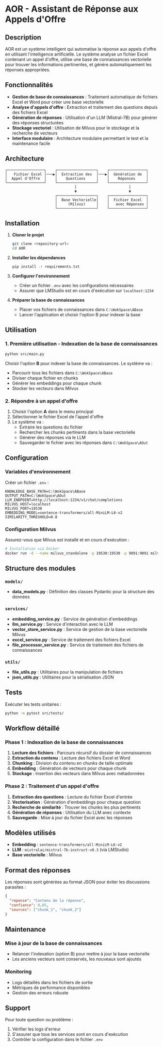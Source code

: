 # AOR - Assistant de Réponse aux Appels d'Offre

## Description

AOR est un système intelligent qui automatise la réponse aux appels d'offre en utilisant l'intelligence artificielle. Le système analyse un fichier Excel contenant un appel d'offre, utilise une base de connaissances vectorielle pour trouver les informations pertinentes, et génère automatiquement les réponses appropriées.

## Fonctionnalités

- **Gestion de base de connaissances** : Traitement automatique de fichiers Excel et Word pour créer une base vectorielle
- **Analyse d'appels d'offre** : Extraction et traitement des questions depuis des fichiers Excel
- **Génération de réponses** : Utilisation d'un LLM (Mistral-7B) pour générer des réponses structurées
- **Stockage vectoriel** : Utilisation de Milvus pour le stockage et la recherche de vecteurs
- **Interface modulaire** : Architecture modulaire permettant le test et la maintenance facile

## Architecture

```
┌─────────────────┐    ┌──────────────────┐    ┌─────────────────┐
│   Fichier Excel │───▶│  Extraction des  │───▶│  Génération de  │
│  Appel d'Offre  │    │    Questions     │    │    Réponses     │
└─────────────────┘    └──────────────────┘    └─────────────────┘
                                │                        │
                                ▼                        ▼
                       ┌──────────────────┐    ┌─────────────────┐
                       │  Base Vectorielle│    │  Fichier Excel  │
                       │     (Milvus)     │    │   avec Réponses │
                       └──────────────────┘    └─────────────────┘
``` 

## Installation

1. **Cloner le projet**
   ```bash
   git clone <repository-url>
   cd AOR
   ```

2. **Installer les dépendances**
   ```bash
   pip install -r requirements.txt
   ```

3. **Configurer l'environnement**
   - Créer un fichier `.env` avec les configurations nécessaires
   - Assurer que LMStudio est en cours d'exécution sur `localhost:1234`

4. **Préparer la base de connaissances**
   - Placer vos fichiers de connaissances dans `C:\WokSpace\ABase`
   - Lancer l'application et choisir l'option B pour indexer la base

## Utilisation

### 1. Première utilisation - Indexation de la base de connaissances

```bash
python src/main.py
```

Choisir l'option **B** pour indexer la base de connaissances. Le système va :
- Parcourir tous les fichiers dans `C:\WokSpace\ABase`
- Diviser chaque fichier en chunks
- Générer les embeddings pour chaque chunk
- Stocker les vecteurs dans Milvus

### 2. Répondre à un appel d'offre

1. Choisir l'option **A** dans le menu principal
2. Sélectionner le fichier Excel de l'appel d'offre
3. Le système va :
   - Extraire les questions du fichier
   - Rechercher les chunks pertinents dans la base vectorielle
   - Générer des réponses via le LLM
   - Sauvegarder le fichier avec les réponses dans `C:\WokSpace\AOut`

## Configuration

### Variables d'environnement

Créer un fichier `.env` :

```env
KNOWLEDGE_BASE_PATH=C:\WokSpace\ABase
OUTPUT_PATH=C:\WokSpace\AOut
LLM_ENDPOINT=http://localhost:1234/v1/chat/completions
MILVUS_HOST=localhost
MILVUS_PORT=19530
EMBEDDING_MODEL=sentence-transformers/all-MiniLM-L6-v2
SIMILARITY_THRESHOLD=0.8
```

### Configuration Milvus

Assurez-vous que Milvus est installé et en cours d'exécution :

```bash
# Installation via Docker
docker run -d --name milvus_standalone -p 19530:19530 -p 9091:9091 milvusdb/milvus:latest
```

## Structure des modules

### `models/`
- **data_models.py** : Définition des classes Pydantic pour la structure des données

### `services/`
- **embedding_service.py** : Service de génération d'embeddings
- **llm_service.py** : Service d'interaction avec le LLM
- **vector_store_service.py** : Service de gestion de la base vectorielle Milvus
- **excel_service.py** : Service de traitement des fichiers Excel
- **file_processor_service.py** : Service de traitement des fichiers de connaissances

### `utils/`
- **file_utils.py** : Utilitaires pour la manipulation de fichiers
- **json_utils.py** : Utilitaires pour la sérialisation JSON

## Tests

Exécuter les tests unitaires :

```bash
python -m pytest src/tests/
```

## Workflow détaillé

### Phase 1 : Indexation de la base de connaissances
1. **Lecture des fichiers** : Parcours récursif du dossier de connaissances
2. **Extraction du contenu** : Lecture des fichiers Excel et Word
3. **Chunking** : Division du contenu en chunks de taille optimale
4. **Embedding** : Génération de vecteurs pour chaque chunk
5. **Stockage** : Insertion des vecteurs dans Milvus avec métadonnées

### Phase 2 : Traitement d'un appel d'offre
1. **Extraction des questions** : Lecture du fichier Excel d'entrée
2. **Vectorisation** : Génération d'embeddings pour chaque question
3. **Recherche de similarité** : Trouver les chunks les plus pertinents
4. **Génération de réponses** : Utilisation du LLM avec contexte
5. **Sauvegarde** : Mise à jour du fichier Excel avec les réponses

## Modèles utilisés

- **Embedding** : `sentence-transformers/all-MiniLM-L6-v2`
- **LLM** : `mistralai/mistral-7b-instruct-v0.3` (via LMStudio)
- **Base vectorielle** : Milvus

## Format des réponses

Les réponses sont générées au format JSON pour éviter les discussions parasites :

```json
{
  "reponse": "Contenu de la réponse",
  "confiance": 0.85,
  "sources": ["chunk_1", "chunk_2"]
}
```

## Maintenance

### Mise à jour de la base de connaissances
- Relancer l'indexation (option B) pour mettre à jour la base vectorielle
- Les anciens vecteurs sont conservés, les nouveaux sont ajoutés

### Monitoring
- Logs détaillés dans les fichiers de sortie
- Métriques de performance disponibles
- Gestion des erreurs robuste

## Support

Pour toute question ou problème :
1. Vérifier les logs d'erreur
2. S'assurer que tous les services sont en cours d'exécution
3. Contrôler la configuration dans le fichier `.env` 